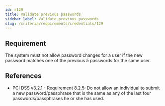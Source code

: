 ```yaml
---
id: r129
title: Validate previous passwords
sidebar_label: Validate previous passwords
slug: /criteria/requirements/credentials/129
---
```


## Requirement

The system must not allow password changes
for a user if the new password matches one
of the previous *5* passwords for the same user.

## References

- [PCI DSS v3.2.1 - Requirement 8.2.5:](https://www.pcisecuritystandards.org/documents/PCI_DSS_v3-2-1.pdf)
Do not allow an individual to submit
a new password/passphrase
that is the same
as any of the last four passwords/passphrases
he or she has used.
